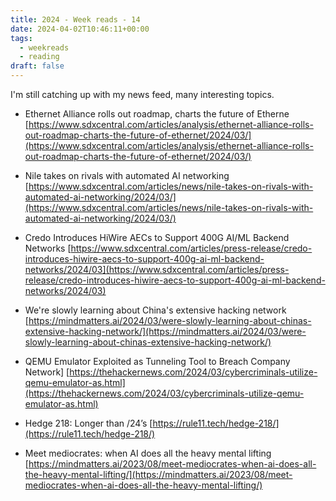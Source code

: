 ```yaml
---
title: 2024 - Week reads - 14
date: 2024-04-02T10:46:11+00:00
tags:
  - weekreads
  - reading
draft: false
---
```


I'm still catching up with my news feed, many interesting topics.

- Ethernet Alliance rolls out roadmap, charts the future of Etherne
[https://www.sdxcentral.com/articles/analysis/ethernet-alliance-rolls-out-roadmap-charts-the-future-of-ethernet/2024/03/](https://www.sdxcentral.com/articles/analysis/ethernet-alliance-rolls-out-roadmap-charts-the-future-of-ethernet/2024/03/)

- Nile takes on rivals with automated AI networking
[https://www.sdxcentral.com/articles/news/nile-takes-on-rivals-with-automated-ai-networking/2024/03/](https://www.sdxcentral.com/articles/news/nile-takes-on-rivals-with-automated-ai-networking/2024/03/)

- Credo Introduces HiWire AECs to Support 400G AI/ML Backend Networks
[https://www.sdxcentral.com/articles/press-release/credo-introduces-hiwire-aecs-to-support-400g-ai-ml-backend-networks/2024/03](https://www.sdxcentral.com/articles/press-release/credo-introduces-hiwire-aecs-to-support-400g-ai-ml-backend-networks/2024/03)

-   We're slowly learning about China's extensive hacking network
[https://mindmatters.ai/2024/03/were-slowly-learning-about-chinas-extensive-hacking-network/](https://mindmatters.ai/2024/03/were-slowly-learning-about-chinas-extensive-hacking-network/)

- QEMU Emulator Exploited as Tunneling Tool to Breach Company Network]
[https://thehackernews.com/2024/03/cybercriminals-utilize-qemu-emulator-as.html](https://thehackernews.com/2024/03/cybercriminals-utilize-qemu-emulator-as.html)

- Hedge 218: Longer than /24’s
[https://rule11.tech/hedge-218/](https://rule11.tech/hedge-218/)

- Meet mediocrates: when AI does all the heavy mental lifting
[https://mindmatters.ai/2023/08/meet-mediocrates-when-ai-does-all-the-heavy-mental-lifting/](https://mindmatters.ai/2023/08/meet-mediocrates-when-ai-does-all-the-heavy-mental-lifting/)
